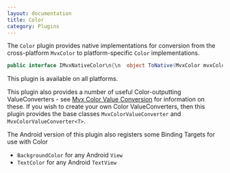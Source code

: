 ```yaml
---
layout: documentation
title: Color
category: Plugins
---
```

The `Color` plugin provides native implementations for conversion from the cross-platform `MvxColor` to platform-specific `Color` implementations.
```c# 
public interface IMvxNativeColor\n{\n  object ToNative(MvxColor mvxColor);\n}",
```
This plugin is available on all platforms.

This plugin also provides a number of useful Color-outputting ValueConverters - see [Mvx Color Value Conversion](https://github.com/slodge/MvvmCross/wiki/Value-Converters#the-mvx-color-valueconverters) for information on these. If you wish to create your own Color ValueConverters, then this plugin provides the base classes `MvxColorValueConverter` and `MvxColorValueConverter<T>`.

The Android version of this plugin also registers some Binding Targets for use with Color 

- `BackgroundColor` for any Android `View` 
- `TextColor` for any Android `TextView`